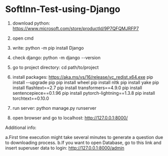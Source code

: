 # SoftInn-Test-using-Django

1. download python: 
	https://www.microsoft.com/store/productId/9P7QFQMJRFP7
	
2. open cmd

3. write:
	python -m pip install Django

4. check django:
	python -m django --version

5. go to project directory:
	cd path/to/project

6. install packages:
	https://aka.ms/vs/16/release/vc_redist.x64.exe
	pip install --upgrade pip
	pip install wheel
	pip install nltk
	pip install yake
	pip install flashtext==2.7
	pip install transformers==4.9.0
	pip install sentencepiece==0.1.96
	pip install pytorch-lightning==1.3.8
	pip install torchtext==0.10.0

7. run server:
	python manage.py runserver

8. open browser and go to localhost:
	http://127.0.0.1:8000/


Additional info:

a.First time execution might take several minutes to generate a question due to downloading process.
b.If you want to open Database, go to this link and insert superuser data to login: http://127.0.0.1:8000/admin
